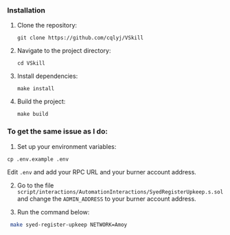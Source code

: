 ### Installation

1. Clone the repository:
   ```
   git clone https://github.com/cqlyj/VSkill
   ```
2. Navigate to the project directory:
   ```
   cd VSkill
   ```
3. Install dependencies:
   ```
   make install
   ```
4. Build the project:
   ```
   make build
   ```

### To get the same issue as I do:

1. Set up your environment variables:

```
cp .env.example .env
```

Edit `.env` and add your RPC URL and your burner account address.

2. Go to the file `script/interactions/AutomationInteractions/SyedRegisterUpkeep.s.sol` and change the `ADMIN_ADDRESS` to your burner account address.

3. Run the command below:

```bash
 make syed-register-upkeep NETWORK=Amoy
```
